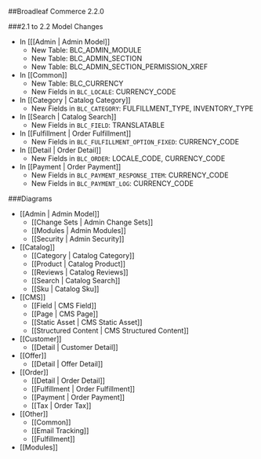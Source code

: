 ##Broadleaf Commerce 2.2.0

###2.1 to 2.2 Model Changes
- In [[[Admin | Admin Model]]
	- New Table: BLC_ADMIN_MODULE
	- New Table: BLC_ADMIN_SECTION
	- New Table: BLC_ADMIN_SECTION_PERMISSION_XREF
- In [[Common]]
	- New Table: BLC_CURRENCY
	- New Fields in `BLC_LOCALE`: CURRENCY_CODE 
- In [[Category | Catalog Category]]
	- New Fields in `BLC_CATEGORY`: FULFILLMENT_TYPE, INVENTORY_TYPE 
- In [[Search | Catalog Search]]
	- New Fields in `BLC_FIELD`: TRANSLATABLE
- In [[Fulfillment | Order Fulfillment]]
	- New Fields in `BLC_FULFILLMENT_OPTION_FIXED`: CURRENCY_CODE
- In [[Detail | Order Detail]]
	- New Fields in `BLC_ORDER`: LOCALE_CODE, CURRENCY_CODE
- In [[Payment | Order Payment]]
	- New Fields in `BLC_PAYMENT_RESPONSE_ITEM`: CURRENCY_CODE
	- New Fields in `BLC_PAYMENT_LOG`: CURRENCY_CODE	 	

###Diagrams
- [[Admin | Admin Model]]
	- [[Change Sets | Admin Change Sets]]
	- [[Modules | Admin Modules]]
	- [[Security | Admin Security]]
- [[Catalog]]
 	- [[Category | Catalog Category]]
	- [[Product | Catalog Product]]
	- [[Reviews | Catalog Reviews]]
	- [[Search | Catalog Search]]
	- [[Sku | Catalog Sku]]
- [[CMS]]
	- [[Field | CMS Field]]		
	- [[Page | CMS Page]]
	- [[Static Asset | CMS Static Asset]]
	- [[Structured Content | CMS Structured Content]]
- [[Customer]]
	- [[Detail | Customer Detail]]
- [[Offer]]
	- [[Detail | Offer Detail]]
- [[Order]]
	- [[Detail | Order Detail]]
	- [[Fulfillment | Order Fulfillment]]
	- [[Payment | Order Payment]]
	- [[Tax | Order Tax]]
- [[Other]]
	- [[Common]]
	- [[Email Tracking]]
	- [[Fulfillment]]
- [[Modules]]